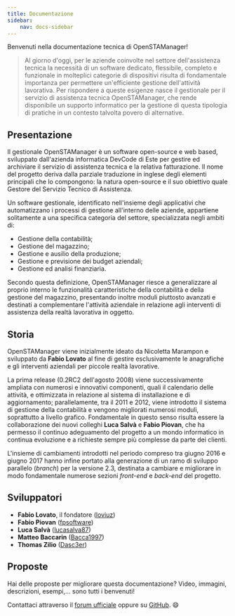 ```yaml
---
title: Documentazione
sidebar:
    nav: docs-sidebar
---
```


Benvenuti nella documentazione tecnica di OpenSTAManager!

> Al giorno d'oggi, per le aziende coinvolte nel settore dell'assistenza tecnica la necessità di un software dedicato, flessibile, completo e funzionale in molteplici categorie di dispositivi risulta di fondamentale importanza per permettere un'efficiente gestione dell'attività lavorativa.
> Per rispondere a queste esigenze nasce il gestionale per il servizio di assistenza tecnica OpenSTAManager, che rende disponibile un supporto informatico per la gestione di questa tipologia di pratiche in un contesto talvolta povero di alternative.

## Presentazione

Il gestionale OpenSTAManager è un software open-source e web based, sviluppato dall'azienda informatica DevCode di Este per gestire ed archiviare il servizio di assistenza tecnica e la relativa fatturazione.
Il nome del progetto deriva dalla parziale traduzione in inglese degli elementi principali che lo compongono: la natura open-source e il suo obiettivo quale Gestore del Servizio Tecnico di Assistenza.

Un software gestionale, identificato nell'insieme degli applicativi che automatizzano i processi di gestione all'interno delle aziende, appartiene solitamente a una specifica categoria del settore, specializzata negli ambiti di:

- Gestione della contabilità;
- Gestione del magazzino;
- Gestione e ausilio della produzione;
- Gestione e previsione dei budget aziendali;
- Gestione ed analisi finanziaria.

Secondo questa definizione, OpenSTAManager riesce a generalizzare al proprio interno le funzionalità caratteristiche della contabilità e della gestione del magazzino, presentando inoltre moduli piuttosto avanzati e destinati a complementare l'attività aziendale in relazione agli interventi di assistenza della realtà lavorativa in oggetto.

## Storia

OpenSTAManager viene inizialmente ideato da Nicoletta Marampon e sviluppato da **Fabio Lovato** al fine di gestire esclusivamente le anagrafiche e gli interventi aziendali per piccole realtà lavorative.

La prima release (0.2RC2 dell'agosto 2008) viene successivamente ampliata con numerosi e innovativi componenti, quali il calendario delle attività, e ottimizzata in relazione al sistema di installazione e di aggiornamento; parallelamente, tra il 2011 e 2012, viene introdotto il sistema di gestione della contabilità e vengono migliorati numerosi moduli, soprattutto a livello grafico.
Fondamentale in questo senso risulta essere la collaborazione dei nuovi colleghi **Luca Salvà** e **Fabio Piovan**, che ha permesso il continuo adeguamento del progetto a un mondo informatico in continua evoluzione e a richieste sempre più complesse da parte dei clienti.

L'insieme di cambiamenti introdotti nel periodo compreso tra giugno 2016 e giugno 2017 hanno infine portato alla generazione di un ramo di sviluppo parallelo (_branch_) per la versione 2.3, destinata a cambiare e migliorare in modo fondamentale numerose sezioni _front-end_ e _back-end_ del progetto.

## Sviluppatori

- **Fabio Lovato**, il fondatore ([loviuz](https://github.com/loviuz))
- **Fabio Piovan** ([fpsoftware](https://github.com/fpsoftware))
- **Luca Salvà** ([lucasalva87](https://github.com/lucasalva87))
- **Matteo Baccarin** ([Bacca1997](https://github.com/Bacca1997))
- **Thomas Zilio** ([Dasc3er](https://github.com/Dasc3er))

## Proposte

Hai delle proposte per migliorare questa documentazione?
Video, immagini, descrizioni, esempi,... sono tutti i benvenuti!

Contattaci attraverso il [forum ufficiale](http://www.openstamanager.com/forum/) oppure su [GitHub](https://github.com/devcode-it/devcode-it.github.io/issues). :smile: